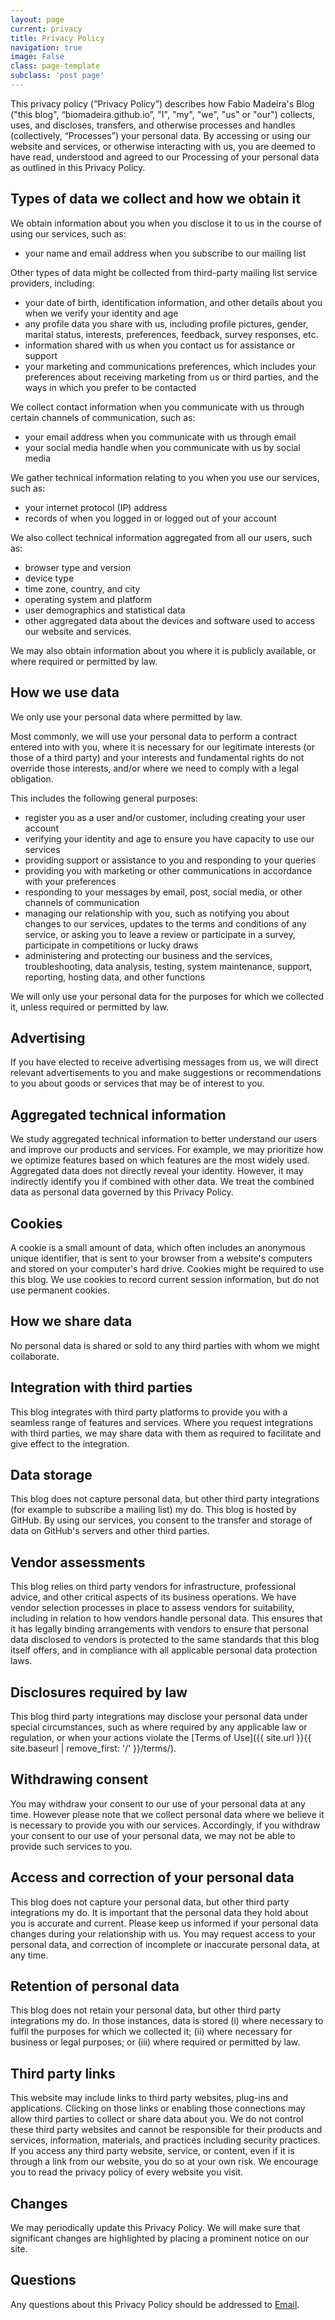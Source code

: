 ```yaml
---
layout: page
current: privacy
title: Privacy Policy
navigation: true
image: False
class: page-template
subclass: 'post page'
---
```


This privacy policy (“Privacy Policy”) describes how Fabio Madeira's Blog ("this blog", “biomadeira.github.io”, 
"I", "my", "we", "us" or "our") collects, uses, and discloses, transfers, and 
otherwise processes and handles (collectively, “Processes”) your personal data. By accessing or 
using our website and services, or otherwise interacting with us, you are deemed to have read, 
understood and agreed to our Processing of your personal data as outlined in this Privacy Policy.

## Types of data we collect and how we obtain it
We obtain information about you when you disclose it to us in the course of using our services, such as:

* your name and email address when you subscribe to our mailing list

Other types of data might be collected from third-party mailing list service providers, including:

* your date of birth, identification information, and other details about you when we verify your identity and age
* any profile data you share with us, including profile pictures, gender, marital status, interests, preferences, feedback, survey responses, etc.
* information shared with us when you contact us for assistance or support
* your marketing and communications preferences, which includes your preferences about receiving marketing from us or third parties, and the ways in which you prefer to be contacted

We collect contact information when you communicate with us through certain channels of 
communication, such as:

* your email address when you communicate with us through email
* your social media handle when you communicate with us by social media

We gather technical information relating to you when you use our services, such as:

* your internet protocol (IP) address
* records of when you logged in or logged out of your account

We also collect technical information aggregated from all our users, such as:

* browser type and version
* device type
* time zone, country, and city
* operating system and platform
* user demographics and statistical data
* other aggregated data about the devices and software used to access our website and services.

We may also obtain information about you where it is publicly available,
or where required or permitted by law.

## How we use data
We only use your personal data where permitted by law.

Most commonly, we will use your personal data to perform a contract entered into with you, 
where it is necessary for our legitimate interests (or those of a third party) and your 
interests and fundamental rights do not override those interests, and/or where we need to 
comply with a legal obligation.

This includes the following general purposes:

* register you as a user and/or customer, including creating your user account
* verifying your identity and age to ensure you have capacity to use our services
* providing support or assistance to you and responding to your queries
* providing you with marketing or other communications in accordance with your preferences
* responding to your messages by email, post, social media, or other channels of communication
* managing our relationship with you, such as notifying you about changes to our services, 
updates to the terms and conditions of any service, or asking you to leave a review or 
participate in a survey, participate in competitions or lucky draws
* administering and protecting our business and the services, troubleshooting, data analysis, 
testing, system maintenance, support, reporting, hosting data, and other functions

We will only use your personal data for the purposes for which we collected it,
unless required or permitted by law.

## Advertising
If you have elected to receive advertising messages from us, we will direct relevant 
advertisements to you and make suggestions or recommendations to you about goods or 
services that may be of interest to you.

## Aggregated technical information
We study aggregated technical information to better understand our users and improve
our products and services. For example, we may prioritize how we optimize features
based on which features are the most widely used. Aggregated data does not directly 
reveal your identity. However, it may indirectly identify you if combined with other
data. We treat the combined data as personal data governed by this Privacy Policy.

## Cookies
A cookie is a small amount of data, which often includes an anonymous unique identifier, 
that is sent to your browser from a website's computers and stored on your computer's 
hard drive. Cookies might be required to use this blog. We use cookies to 
record current session information, but do not use permanent cookies. 

## How we share data
No personal data is shared or sold to any third parties with whom we might collaborate.

## Integration with third parties
This blog integrates with third party platforms to provide you with a seamless 
range of features and services. Where you request integrations with third parties, 
we may share data with them as required to facilitate and give effect to the integration.

## Data storage
This blog does not capture personal data, but other third party integrations 
(for example to subscribe a mailing list) my do.
This blog is hosted by GitHub. By using our services, you consent to the
transfer and storage of data on GitHub's servers and other third parties.

## Vendor assessments
This blog relies on third party vendors for infrastructure, professional advice, 
and other critical aspects of its business operations. We have vendor 
selection processes in place to assess vendors for suitability, including in relation 
to how vendors handle personal data. This ensures that it has legally 
binding arrangements with vendors to ensure that personal data disclosed to vendors 
is protected to the same standards that this blog itself offers, and in 
compliance with all applicable personal data protection laws.

## Disclosures required by law
This blog third party integrations may disclose your personal data under special circumstances, 
such as where required by any applicable law or regulation, or when your actions 
violate the [Terms of Use]({{ site.url }}{{ site.baseurl | remove_first: '/' }}/terms/).

## Withdrawing consent
You may withdraw your consent to our use of your personal data at any time. 
However please note that we collect personal data where we believe it is necessary 
to provide you with our services. Accordingly, if you withdraw your consent to our 
use of your personal data, we may not be able to provide such services to you.

## Access and correction of your personal data
This blog does not capture your personal data, but other third party integrations my do.
It is important that the personal data they hold about you is accurate and current. 
Please keep us informed if your personal data changes during your relationship with us.
You may request access to your personal data, and correction of incomplete or inaccurate
personal data, at any time.

## Retention of personal data
This blog does not retain your personal data, but other third party integrations my do. 
In those instances, data is stored (i) where necessary to fulfil the purposes 
for which we collected it; (ii) where necessary for business or legal purposes; or (iii) 
where required or permitted by law.

## Third party links
This website may include links to third party websites, plug-ins and applications. 
Clicking on those links or enabling those connections may allow third parties to collect 
or share data about you. We do not control these third party websites and cannot be 
responsible for their products and services, information, materials, and practices 
including security practices. If you access any third party website, service, or 
content, even if it is through a link from our website, you do so at your own risk. 
We encourage you to read the privacy policy of every website you visit.

## Changes
We may periodically update this Privacy Policy. We will make sure that significant 
changes are highlighted by placing a prominent notice on our site.

## Questions
Any questions about this Privacy Policy should be addressed to 
<a href="&#109;&#97;&#105;&#108;&#116;&#111;&#58;&#102;&#97;&#98;&#105;&#111;&#109;&#97;&#100;&#101;&#105;&#114;&#97;&#64;&#109;&#101;&#46;&#99;&#111;&#109;">&#69;&#109;&#97;&#105;&#108;</a>.
